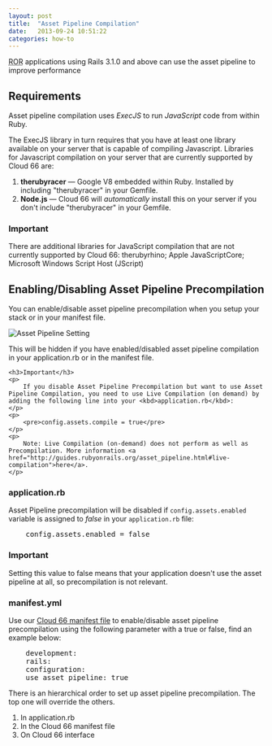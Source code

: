 ```yaml
---
layout: post
title:  "Asset Pipeline Compilation"
date:   2013-09-24 10:51:22
categories: how-to
---
```


<p class="lead">
    <abbr title="Ruby on Rails">ROR</abbr> applications using Rails 3.1.0 and above can use the asset pipeline to improve performance
</p>

## Requirements

Asset pipeline compilation uses *ExecJS* to run *JavaScript* code from within Ruby.

The ExecJS library in turn requires that you have at least one library available on your server that is capable of compiling Javascript.
Libraries for Javascript compilation on your server that are currently supported by Cloud 66 are:

1. **therubyracer** &mdash;  Google V8 embedded within Ruby. Installed by including "therubyracer" in your Gemfile.
2. **Node.js** &mdash; Cloud 66 will *automatically* install this on your server if you don't include "therubyracer" in your Gemfile.

<div class="notice">
    <h3>Important</h3>
    <p>
        There are additional libraries for JavaScript compilation that are not currently supported by Cloud 66: therubyrhino; Apple JavaScriptCore; Microsoft Windows Script Host (JScript)
    </p>
</div>

## Enabling/Disabling Asset Pipeline Precompilation

You can enable/disable asset pipeline precompilation when you setup your stack or in your manifest file.

![Asset Pipeline Setting](http://cdn.cloud66.com.s3.amazonaws.com/images/help/asset_pipeline.png)

This will be hidden if you have enabled/disabled asset pipeline compilation in your application.rb or in the manifest file.

<div class="notice notice-error">

    <h3>Important</h3>
    <p>
        If you disable Asset Pipeline Precompilation but want to use Asset Pipeline Compilation, you need to use Live Compilation (on demand) by adding the following line into your <kbd>application.rb</kbd>:
    </p>
    <p>
        <pre>config.assets.compile = true</pre>
    </p>
    <p>
        Note: Live Compilation (on-demand) does not perform as well as Precompilation. More information <a href="http://guides.rubyonrails.org/asset_pipeline.html#live-compilation">here</a>.
    </p>

</div>


### application.rb

Asset Pipeline precompilation will be disabled if <code>config.assets.enabled</code> variable is assigned to *false* in your <code>application.rb</code> file:

<pre class="terminal">
    config.assets.enabled = false
</pre>

<div class="notice">
    <h3>Important</h3>
    <p>
        Setting this value to false means that your application doesn't use the asset pipeline at all, so precompilation is not relevant.
    </p>
</div>

### manifest.yml

Use our [Cloud 66 manifest file](/help/manifest_files) to enable/disable asset pipeline precompilation using the following parameter with a true or false, find <td>an example</td> below:

<pre class="terminal">
    development:
    rails:
    configuration:
    use_asset_pipeline: true
</pre>

There is an hierarchical order to set up asset pipeline precompilation. The top one will override the others.

<ol>
    <li>In application.rb</li>
    <li>In the Cloud 66 manifest file</li>
    <li>On Cloud 66 interface</li>
</ol>